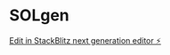 # SOLgen

[Edit in StackBlitz next generation editor ⚡️](https://stackblitz.com/~/github.com/jayknightt/SOLgen)